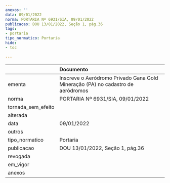 ```yaml
---
anexos: ''
data: 09/01/2022
norma: PORTARIA Nº 6931/SIA, 09/01/2022
publicacao: DOU 13/01/2022, Seção 1, pág.36
tags:
- portaria
tipo_normatico: Portaria
hide: 
- toc 
 
---
```


|                    | Documento                                                                       |
|:-------------------|:--------------------------------------------------------------------------------|
| ementa             | Inscreve o Aeródromo Privado Gana Gold Mineração (PA) no cadastro de aeródromos |
| norma              | PORTARIA Nº 6931/SIA, 09/01/2022                                                |
| tornada_sem_efeito |                                                                                 |
| alterada           |                                                                                 |
| data               | 09/01/2022                                                                      |
| outros             |                                                                                 |
| tipo_normatico     | Portaria                                                                        |
| publicacao         | DOU 13/01/2022, Seção 1, pág.36                                                 |
| revogada           |                                                                                 |
| em_vigor           |                                                                                 |
| anexos             |                                                                                 |